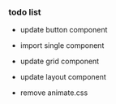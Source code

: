 ### todo list
- update button component
- import single component

- update grid component

- update layout component

- remove animate.css